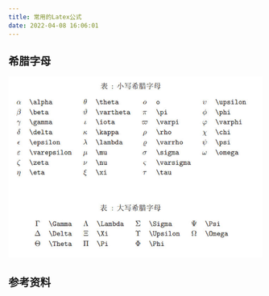```yaml
---
title: 常用的Latex公式
date: 2022-04-08 16:06:01 
---
```






## 希腊字母

![img](https://raw.githubusercontent.com/Moriarty12138/PictureBed/main/img/202204111418505.jpg)





## 参考资料

[^1]:[Latex公式手册（全网最全）](https://www.cnblogs.com/1024th/p/11623258.html)
